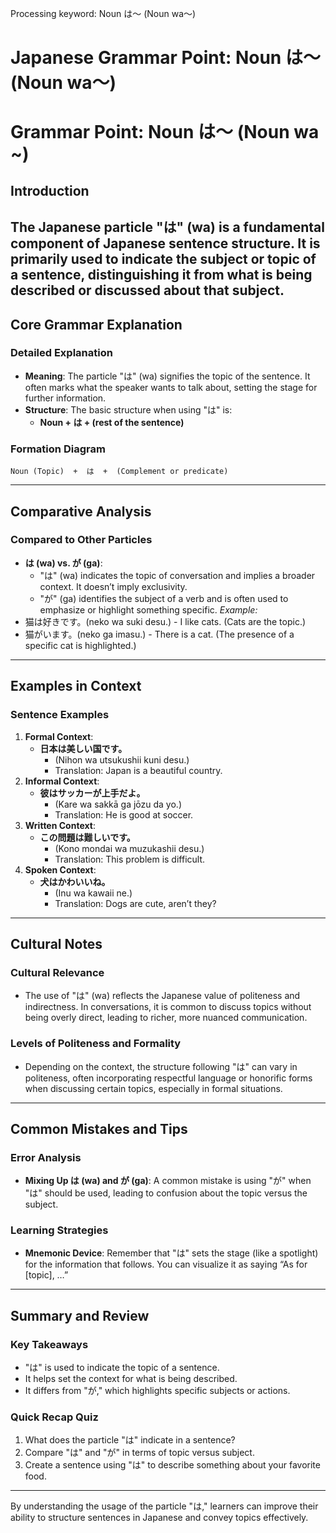 Processing keyword: Noun は～ (Noun wa〜)
# Japanese Grammar Point: Noun は～ (Noun wa〜)
# Grammar Point: Noun は～ (Noun wa ~)
## Introduction
The Japanese particle "は" (wa) is a fundamental component of Japanese sentence structure. It is primarily used to indicate the subject or topic of a sentence, distinguishing it from what is being described or discussed about that subject.
---
## Core Grammar Explanation
### Detailed Explanation
- **Meaning**: The particle "は" (wa) signifies the topic of the sentence. It often marks what the speaker wants to talk about, setting the stage for further information.
- **Structure**: The basic structure when using "は" is:
  - **Noun + は + (rest of the sentence)**
### Formation Diagram
```
Noun (Topic)  +  は  +  (Complement or predicate)
```
---
## Comparative Analysis
### Compared to Other Particles
- **は (wa) vs. が (ga)**:
  - "は" (wa) indicates the topic of conversation and implies a broader context. It doesn’t imply exclusivity.
  - "が" (ga) identifies the subject of a verb and is often used to emphasize or highlight something specific.
*Example:*
- 猫は好きです。(neko wa suki desu.) - I like cats. (Cats are the topic.)
- 猫がいます。(neko ga imasu.) - There is a cat. (The presence of a specific cat is highlighted.)
---
## Examples in Context
### Sentence Examples
1. **Formal Context**:
   - **日本は美しい国です。**
     - (Nihon wa utsukushii kuni desu.)
     - Translation: Japan is a beautiful country.
2. **Informal Context**:
   - **彼はサッカーが上手だよ。**
     - (Kare wa sakkā ga jōzu da yo.)
     - Translation: He is good at soccer.
3. **Written Context**:
   - **この問題は難しいです。**
     - (Kono mondai wa muzukashii desu.)
     - Translation: This problem is difficult.
4. **Spoken Context**:
   - **犬はかわいいね。**
     - (Inu wa kawaii ne.)
     - Translation: Dogs are cute, aren’t they?
---
## Cultural Notes
### Cultural Relevance
- The use of "は" (wa) reflects the Japanese value of politeness and indirectness. In conversations, it is common to discuss topics without being overly direct, leading to richer, more nuanced communication.
### Levels of Politeness and Formality
- Depending on the context, the structure following "は" can vary in politeness, often incorporating respectful language or honorific forms when discussing certain topics, especially in formal situations.
---
## Common Mistakes and Tips
### Error Analysis
- **Mixing Up は (wa) and が (ga)**: A common mistake is using "が" when "は" should be used, leading to confusion about the topic versus the subject.
### Learning Strategies
- **Mnemonic Device**: Remember that "は" sets the stage (like a spotlight) for the information that follows. You can visualize it as saying “As for [topic], …”
---
## Summary and Review
### Key Takeaways
- "は" is used to indicate the topic of a sentence.
- It helps set the context for what is being described.
- It differs from "が," which highlights specific subjects or actions.
### Quick Recap Quiz
1. What does the particle "は" indicate in a sentence?
2. Compare "は" and "が" in terms of topic versus subject.
3. Create a sentence using "は" to describe something about your favorite food.
---
By understanding the usage of the particle "は," learners can improve their ability to structure sentences in Japanese and convey topics effectively.
